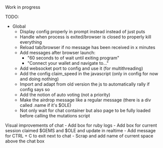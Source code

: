 Work in progress

TODO:
  - Global
    - Display config properly in prompt instead instead of just puts
    - Handle when process is exited/browser is closed to properly kill everything
    - Reload tab/browser if no message has been received in x minutes
    - Add messages after browser launch:
      - "60 seconds to of wait until exiting program"
      - "Connect your wallet and navigate to..."
    - Add websocket port to config and use it (for multithreading)
    - Add the config claim_speed in the javascript (only in config for now and doing nothing)
    - Import and adapt from old version the js to automatically rally if config says so
    - Add the notion of auto voting (not a priority)
    - Make the airdrop message like a regular message (there is a div called .name if it's $OLE)
    - Not only wait for chat container but also page to be fully loaded before calling the mutations script

  Visual improvements of chat
    - Add box for ruby logs
    - Add box for current session claimed $GEMS and $OLE and update in realtime
    - Add message for CTRL + C to exit next to chat
    - Scrap and add name of current space above the chat box